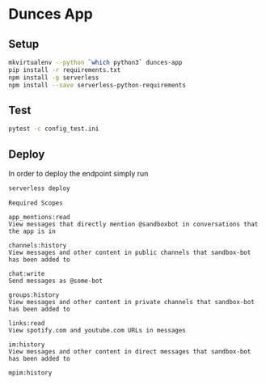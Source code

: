 # Dunces App

## Setup

```bash
mkvirtualenv --python `which python3` dunces-app
pip install -r requirements.txt
npm install -g serverless
npm install --save serverless-python-requirements
```
## Test

```bash
pytest -c config_test.ini
```


## Deploy

In order to deploy the endpoint simply run

```bash
serverless deploy
```

```
Required Scopes

app_mentions:read
View messages that directly mention @sandboxbot in conversations that the app is in

channels:history
View messages and other content in public channels that sandbox-bot has been added to

chat:write
Send messages as @some-bot

groups:history
View messages and other content in private channels that sandbox-bot has been added to

links:read
View spotify.com and youtube.com URLs in messages

im:history
View messages and other content in direct messages that sandbox-bot has been added to

mpim:history
```
